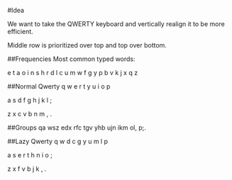 #Idea

We want to take the QWERTY keyboard and vertically realign it to be more efficient.

Middle row is prioritized over top and top over bottom.

##Frequencies
Most common typed words:

e t a o i n s h r d l c u m w f g y p b v k j x q z

##Normal Qwerty
q w e r t y u i o p

 a s d f g h j k l ;

  z x c v b n m , .

##Groups
qa  wsz  edx  rfc  tgv  yhb  ujn  ikm  ol,  p;.

##Lazy Qwerty
q w d c g y u m l p

 a s e r t h n i o ;

  z x f v b j k , .

